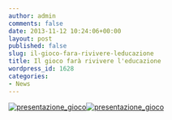 ```yaml
---
author: admin
comments: false
date: 2013-11-12 10:24:06+00:00
layout: post
published: false
slug: il-gioco-fara-rivivere-leducazione
title: Il gioco farà rivivere l'educazione
wordpress_id: 1628
categories:
- News
---
```


[![presentazione_gioco](//coderdojomilano.it/wp-content/uploads/2013/11/presentazione_gioco.jpg)](//coderdojomilano.it/wp-content/uploads/2013/11/presentazione_gioco.jpg)[![presentazione_gioco](//coderdojomilano.it/wp-content/uploads/2013/11/presentazione_gioco.jpg)](//coderdojomilano.it/wp-content/uploads/2013/11/presentazione_gioco.jpg)
